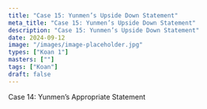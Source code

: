 ```yaml
---
title: "Case 15: Yunmen’s Upside Down Statement"
meta_title: "Case 15: Yunmen’s Upside Down Statement"
description: "Case 15: Yunmen’s Upside Down Statement"
date: 2024-09-12
image: "/images/image-placeholder.jpg"
types: ["Koan 1"]
masters: [""]
tags: ["Koan"]
draft: false
---
```


Case 14: Yunmen’s Appropriate Statement
